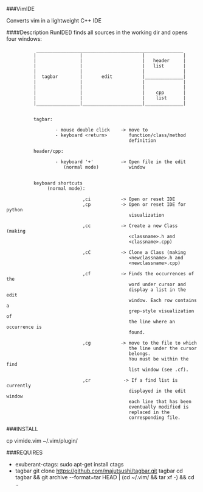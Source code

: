 ###VimIDE

Converts vim in a lightweight C++ IDE

####Description
RunIDE() finds all sources in the working dir and opens four windows:

               ______________________________________________________
              |                |                      |              |
              |                |                      |   header     |
              |                |                      |   list       |
              |                |                      |              |
              |  tagbar        |       edit           |______________|
              |                |                      |              |
              |                |                      |              |
              |                |                      |    cpp       |
              |                |                      |    list      |
              |________________|______________________|______________|
              

              tagbar:
                      
                      - mouse double click    -> move to
                      - keyboard <return>        function/class/method 
                                                 definition 
                    
              header/cpp:
                      
                      - keyboard '+'          -> Open file in the edit
                         (normal mode)           window
                             

              keyboard shortcuts 
                   (normal mode):
                      
                                ,ci           -> Open or reset IDE
                                ,cp           -> Open or reset IDE for python
                                                 visualization

                                ,cc           -> Create a new Class (making
                                                 <classname>.h and 
                                                 <classname>.cpp)
                      
                                ,cC           -> Clone a Class (making
                                                 <newclassname>.h and 
                                                 <newclassname>.cpp)
                      
                                ,cf           -> Finds the occurrences of the
                                                 word under cursor and
                                                 display a list in the edit
                                                 window. Each row contains a
                                                 grep-style visualization of
                                                 the line where an occurrence is
                                                 found. 

                                ,cg           -> move to the file to which
                                                 the line under the cursor
                                                 belongs.
                                                 You must be within the find
                                                 list window (see .cf).

                                ,cr            -> If a find list is currently
                                                 displayed in the edit window
                                                 each line that has been
                                                 eventually modified is
                                                 replaced in the
                                                 corresponding file.


###INSTALL

cp vimide.vim ~/.vim/plugin/

###REQUIRES

* exuberant-ctags: 
    sudo apt-get install ctags
* tagbar
    git clone https://github.com/majutsushi/tagbar.git tagbar
    cd tagbar && git archive --format=tar HEAD | (cd ~/.vim/ && tar xf -) && cd ..

